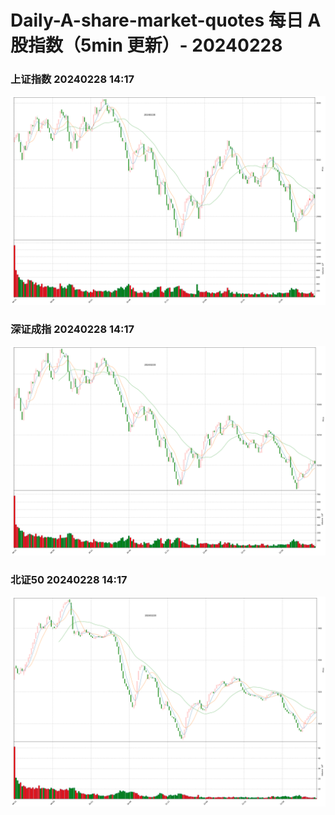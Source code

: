
# Daily-A-share-market-quotes 每日 A 股指数（5min 更新）- 20240228

### 上证指数 20240228 14:17
![](./fig/2024/2/20240228-sh000001.png)

### 深证成指 20240228 14:17
![](./fig/2024/2/20240228-sz399001.png)

### 北证50 20240228 14:17
![](./fig/2024/2/20240228-bj899050.png)
